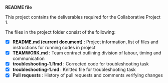 **README file**

This project contains the deliverables required for the Collaborative Project 1.

The files in the project folder consist of the following:

- [x] **README.md (current document)** : Project information, list of files and instructions for running codes in project
- [x] **TEAMWORK.md** : Team contract outlining division of labour, timing and communication
- [x] **troubleshooting-1.Rmd** : Corrected code for troubleshooting task
- [x] **troubleshooting-1.md** : Knitted file for troubleshooting task
- [x] **Pull requests** : History of pull requests and comments verifying changes